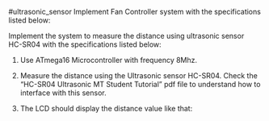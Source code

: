  #ultrasonic_sensor
Implement  Fan Controller system with the specifications listed  below: 

Implement the  system to measure the distance using ultrasonic sensor  
HC-SR04 with the specifications listed        below: 
1. Use ATmega16 Microcontroller with frequency 8Mhz. 

 

2. Measure the distance using the Ultrasonic sensor HC-SR04. Check the “HC-SR04 
Ultrasonic MT Student Tutorial” pdf file to understand how to interface with this 
sensor. 

 

3. The LCD should display the distance value like that: